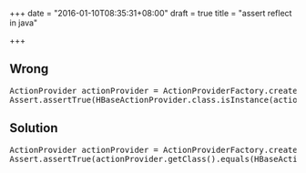+++
date = "2016-01-10T08:35:31+08:00"
draft = true
title = "assert reflect in java"

+++



## Wrong

<pre>
ActionProvider actionProvider = ActionProviderFactory.createActionProvider(HBaseActionProvider.class.getName());
Assert.assertTrue(HBaseActionProvider.class.isInstance(actionProvider));
</pre>

## Solution

<pre>
ActionProvider actionProvider = ActionProviderFactory.createActionProvider(HBaseActionProvider.class.getName());
Assert.assertTrue(actionProvider.getClass().equals(HBaseActionProvider.class));
</pre>